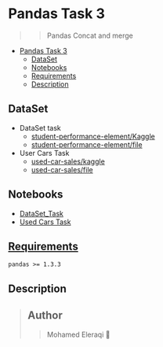 # Pandas Task 3
>
>> Pandas Concat and merge

- [Pandas Task 3](#pandas-task-3)
  - [DataSet](#dataset)
  - [Notebooks](#notebooks)
  - [Requirements](#requirements)
  - [Description](#description)

## DataSet

- DataSet task
  - [student-performance-element/Kaggle](https://www.kaggle.com/datasets/zeesolver/student-performance-element)
  - [student-performance-element/file](./data/StudentPerformanceFactors.csv)
- User Cars Task
  - [used-car-sales/kaggle](https://www.kaggle.com/datasets/sandeep1080/used-car-sales)
  - [used-car-sales/file](./data/used_car_sales.csv)

## Notebooks

- [DataSet_Task](./dataset.ipynb)
- [Used Cars Task](./Used%20Cars%20Task.ipynb)

## [Requirements](./requirements.txt)

```plain
pandas >= 1.3.3
```

## Description

> ## Author
>
>> Mohamed Eleraqi 🐙
